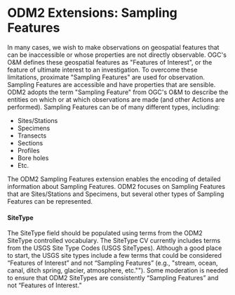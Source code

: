 ODM2 Extensions: Sampling Features
==================================
In many cases, we wish to make observations on geospatial features that can be inaccessible or whose properties are not directly observable. OGC's O&M defines these geospatial features as "Features of Interest", or the feature of ultimate interest to an investigation. To overcome these limitations, proximate "Sampling Features" are used for observation. Sampling Features are accessible and have properties that are sensible. ODM2 adopts the term "Sampling Feature" from OGC's O&M to describe the entities on which or at which observations are made (and other Actions are performed). Sampling Features can be of many different types, including:

* Sites/Stations
* Specimens
* Transects
* Sections
* Profiles
* Bore holes
* Etc.

The ODM2 Sampling Features extension enables the encoding of detailed information about Sampling Features. ODM2 focuses on Sampling Features that are Sites/Stations and Specimens, but several other types of Sampling Features can be represented.

#### SiteType ####
The SiteType field should be populated using terms from the ODM2 SiteType controlled vocabulary. The SiteType CV currently includes terms from the USGS Site Type Codes (USGS SiteTypes). Although a good place to start, the USGS site types include a few terms that could be considered “Features of Interest” and not “Sampling Features” (e.g., "stream, ocean, canal, ditch spring, glacier, atmosphere, etc.""). Some moderation is needed to ensure that ODM2 SiteTypes are consistently “Sampling Features” and not “Features of Interest.”  